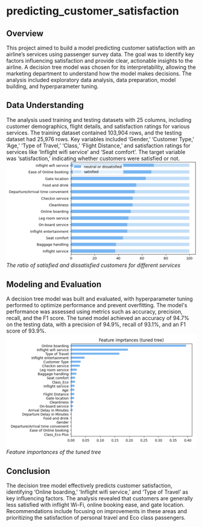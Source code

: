 # predicting_customer_satisfaction

## Overview
This project aimed to build a model predicting 
customer satisfaction with an airline’s services 
using passenger survey data. The goal was to 
identify key factors influencing satisfaction and 
provide clear, actionable insights to the airline.
A decision tree model was chosen for its 
interpretability, allowing the marketing 
department to understand how the model makes 
decisions. The analysis included exploratory data 
analysis, data preparation, model building, and 
hyperparameter tuning.
## Data Understanding
The analysis used training and testing datasets 
with 25 columns, including customer demographics,
flight details, and satisfaction ratings for 
various services. The training dataset contained 
103,904 rows, and the testing dataset had 25,976 
rows. Key variables included ‘Gender,’ ‘Customer 
Type,’ ‘Age,’ ‘Type of Travel,’ ‘Class,’ ‘Flight 
Distance,’ and satisfaction ratings for services 
like ‘Inflight wifi service’ and ‘Seat comfort’. 
The target variable was ‘satisfaction,’ indicating 
whether customers were satisfied or not.
![ the ratio of satisfied and dissatisfied customers for different services](services.png)
*The ratio of satisfied and dissatisfied customers for different services*
## Modeling and Evaluation
A decision tree model was built and evaluated, 
with hyperparameter tuning performed to optimize 
performance and prevent overfitting. The model's 
performance was assessed using metrics such as 
accuracy, precision, recall, and the F1 score. 
The tuned model achieved an accuracy of 94.7% on 
the testing data, with a precision of 94.9%, 
recall of 93.1%, and an F1 score of 93.9%.
![ feature importances of the tuned tree](feature_importances.png)
*Feature importances of the tuned tree*
## Conclusion
The decision tree model effectively predicts 
customer satisfaction, identifying ‘Online 
boarding,’ ‘Inflight wifi service,’ and 
‘Type of Travel’ as key influencing factors. 
The analysis revealed that customers are generally
less satisfied with inflight Wi-Fi, online 
booking ease, and gate location. 
Recommendations include focusing on 
improvements in these areas and prioritizing 
the satisfaction of personal travel and Eco class
passengers.